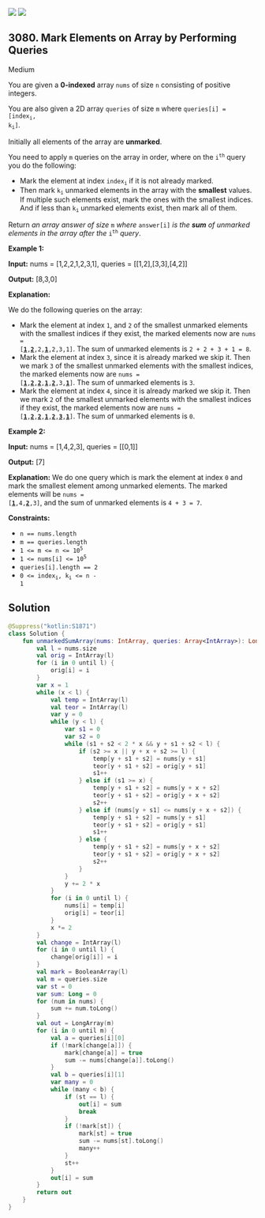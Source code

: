 [![](https://img.shields.io/github/stars/javadev/LeetCode-in-Kotlin?label=Stars&style=flat-square)](https://github.com/javadev/LeetCode-in-Kotlin)
[![](https://img.shields.io/github/forks/javadev/LeetCode-in-Kotlin?label=Fork%20me%20on%20GitHub%20&style=flat-square)](https://github.com/javadev/LeetCode-in-Kotlin/fork)

## 3080\. Mark Elements on Array by Performing Queries

Medium

You are given a **0-indexed** array `nums` of size `n` consisting of positive integers.

You are also given a 2D array `queries` of size `m` where <code>queries[i] = [index<sub>i</sub>, k<sub>i</sub>]</code>.

Initially all elements of the array are **unmarked**.

You need to apply `m` queries on the array in order, where on the <code>i<sup>th</sup></code> query you do the following:

*   Mark the element at index <code>index<sub>i</sub></code> if it is not already marked.
*   Then mark <code>k<sub>i</sub></code> unmarked elements in the array with the **smallest** values. If multiple such elements exist, mark the ones with the smallest indices. And if less than <code>k<sub>i</sub></code> unmarked elements exist, then mark all of them.

Return _an array answer of size_ `m` _where_ `answer[i]` _is the **sum** of unmarked elements in the array after the_ <code>i<sup>th</sup></code> _query_.

**Example 1:**

**Input:** nums = [1,2,2,1,2,3,1], queries = \[\[1,2],[3,3],[4,2]]

**Output:** [8,3,0]

**Explanation:**

We do the following queries on the array:

*   Mark the element at index `1`, and `2` of the smallest unmarked elements with the smallest indices if they exist, the marked elements now are <code>nums = [**<ins>1</ins>**,<ins>**2**</ins>,2,<ins>**1**</ins>,2,3,1]</code>. The sum of unmarked elements is `2 + 2 + 3 + 1 = 8`.
*   Mark the element at index `3`, since it is already marked we skip it. Then we mark `3` of the smallest unmarked elements with the smallest indices, the marked elements now are <code>nums = [**<ins>1</ins>**,<ins>**2**</ins>,<ins>**2**</ins>,<ins>**1**</ins>,<ins>**2**</ins>,3,**<ins>1</ins>**]</code>. The sum of unmarked elements is `3`.
*   Mark the element at index `4`, since it is already marked we skip it. Then we mark `2` of the smallest unmarked elements with the smallest indices if they exist, the marked elements now are <code>nums = [**<ins>1</ins>**,<ins>**2**</ins>,<ins>**2**</ins>,<ins>**1**</ins>,<ins>**2**</ins>,**<ins>3</ins>**,<ins>**1**</ins>]</code>. The sum of unmarked elements is `0`.

**Example 2:**

**Input:** nums = [1,4,2,3], queries = \[\[0,1]]

**Output:** [7]

**Explanation:** We do one query which is mark the element at index `0` and mark the smallest element among unmarked elements. The marked elements will be <code>nums = [**<ins>1</ins>**,4,<ins>**2**</ins>,3]</code>, and the sum of unmarked elements is `4 + 3 = 7`.

**Constraints:**

*   `n == nums.length`
*   `m == queries.length`
*   <code>1 <= m <= n <= 10<sup>5</sup></code>
*   <code>1 <= nums[i] <= 10<sup>5</sup></code>
*   `queries[i].length == 2`
*   <code>0 <= index<sub>i</sub>, k<sub>i</sub> <= n - 1</code>

## Solution

```kotlin
@Suppress("kotlin:S1871")
class Solution {
    fun unmarkedSumArray(nums: IntArray, queries: Array<IntArray>): LongArray {
        val l = nums.size
        val orig = IntArray(l)
        for (i in 0 until l) {
            orig[i] = i
        }
        var x = 1
        while (x < l) {
            val temp = IntArray(l)
            val teor = IntArray(l)
            var y = 0
            while (y < l) {
                var s1 = 0
                var s2 = 0
                while (s1 + s2 < 2 * x && y + s1 + s2 < l) {
                    if (s2 >= x || y + x + s2 >= l) {
                        temp[y + s1 + s2] = nums[y + s1]
                        teor[y + s1 + s2] = orig[y + s1]
                        s1++
                    } else if (s1 >= x) {
                        temp[y + s1 + s2] = nums[y + x + s2]
                        teor[y + s1 + s2] = orig[y + x + s2]
                        s2++
                    } else if (nums[y + s1] <= nums[y + x + s2]) {
                        temp[y + s1 + s2] = nums[y + s1]
                        teor[y + s1 + s2] = orig[y + s1]
                        s1++
                    } else {
                        temp[y + s1 + s2] = nums[y + x + s2]
                        teor[y + s1 + s2] = orig[y + x + s2]
                        s2++
                    }
                }
                y += 2 * x
            }
            for (i in 0 until l) {
                nums[i] = temp[i]
                orig[i] = teor[i]
            }
            x *= 2
        }
        val change = IntArray(l)
        for (i in 0 until l) {
            change[orig[i]] = i
        }
        val mark = BooleanArray(l)
        val m = queries.size
        var st = 0
        var sum: Long = 0
        for (num in nums) {
            sum += num.toLong()
        }
        val out = LongArray(m)
        for (i in 0 until m) {
            val a = queries[i][0]
            if (!mark[change[a]]) {
                mark[change[a]] = true
                sum -= nums[change[a]].toLong()
            }
            val b = queries[i][1]
            var many = 0
            while (many < b) {
                if (st == l) {
                    out[i] = sum
                    break
                }
                if (!mark[st]) {
                    mark[st] = true
                    sum -= nums[st].toLong()
                    many++
                }
                st++
            }
            out[i] = sum
        }
        return out
    }
}
```